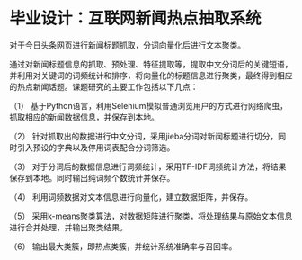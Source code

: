 # 毕业设计：互联网新闻热点抽取系统
对于今日头条网页进行新闻标题抓取，分词向量化后进行文本聚类。

通过对新闻标题信息的抓取、预处理、特征提取等，提取中文分词后的关键短语，并利用对关键词的词频统计和排序，将向量化的标题信息进行聚类，最终得到相应的热点新闻话题。课题研究的主要工作包括以下几点：

（1）	基于Python语言，利用Selenium模拟普通浏览用户的方式进行网络爬虫，抓取相应的新闻数据信息，并保存到本地。

（2）	针对抓取出的数据进行中文分词，采用jieba分词对新闻标题进行切分，同时引入预设的字典以及停用词表配合分词筛选。

（3）	对于分词后的数据信息进行词频统计，采用TF-IDF词频统计方法，将结果保存到本地。同时输出纯词频个数统计并保存。

（4）	利用词频数据对文本信息进行向量化，建立数据矩阵，并保存。

（5）	采用k-means聚类算法，对数据矩阵进行聚类，将处理结果与原始文本信息进行合并处理，并输出聚类结果。

（6）	输出最大类簇，即热点类簇，并统计系统准确率与召回率。


